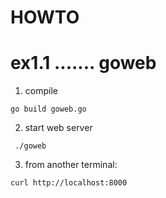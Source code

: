 # HOWTO
# ex1.1 ....... goweb

1. compile
```
go build goweb.go
```
2. start web server
``` 
 ./goweb
```
3. from another terminal:
```
curl http://localhost:8000
```
